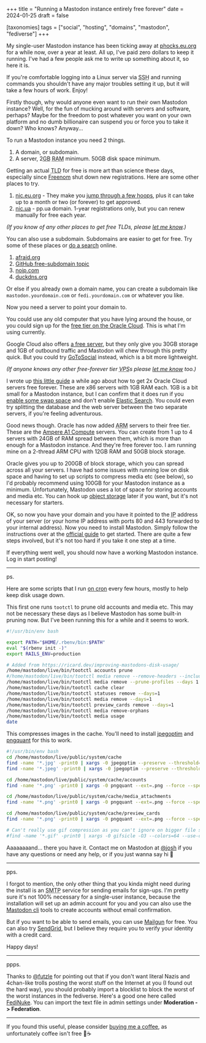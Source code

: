 +++
title = "Running a Mastodon instance entirely free forever"
date = 2024-01-25
draft = false

[taxonomies]
tags = ["social", "hosting", "domains", "mastodon", "fediverse"]
+++

My single-user Mastodon instance has been ticking away at [phocks.eu.org](https://phocks.eu.org/about) for a while now, over a year at least. All up, I've paid zero dollars to keep it running. I've had a few people ask me to write up something about it, so here it is.

If you're comfortable logging into a Linux server via <abbr title="Secure Shell">SSH</abbr> and running commands you shouldn't have any major troubles setting it up, but it will take a few hours of work. Enjoy!

Firstly though, why would anyone even want to run their own Mastodon instance? Well, for the fun of mucking around with servers and software, perhaps? Maybe for the freedom to post whatever you want on your own platform and no dumb billionaire can suspend you or force you to take it down? Who knows? Anyway...

To run a Mastodon instance you need 2 things.

1. A domain, or subdomain.
2. A server, 2<abbr title="gigabytes">GB</abbr> <abbr title="Random Access Memory">RAM</abbr> minimum. 50GB disk space minimum.

Getting an actual <abbr title="Top-level domain">TLD</abbr> for free is more art than science these days, especially since [Freenom](https://www.freenom.com) shut down new registrations. Here are some other places to try.

1. [nic.eu.org](https://nic.eu.org) - They make you [jump through a few hoops](https://forum.infinityfree.com/t/how-to-get-a-free-eu-org-domain/88508), plus it can take up to a month or two (or forever) to get approved.
2. [nic.ua](https://nic.ua/en/domains/.pp.ua) - pp.ua domain. 1-year registrations only, but you can renew manually for free each year.

_(If you know of any other places to get free TLDs, please [let me know](/about).)_

You can also use a subdomain. Subdomains are easier to get for free. Try some of these places or [do a search](https://duckduckgo.com/?q=register+a+free+subdomain+with+dns&t=ffab&ia=web) online.

1. [afraid.org](https://freedns.afraid.org)
2. [GitHub free-subdomain topic](https://github.com/topics/free-subdomain)
3. [noip.com](https://www.noip.com)
4. [duckdns.org](https://www.duckdns.org)

Or else if you already own a domain name, you can create a subdomain like `mastodon.yourdomain.com` or `fedi.yourdomain.com` or whatever you like.

Now you need a server to point your domain to.

You could use any old computer that you have lying around the house, or you could sign up for the [free tier on the Oracle Cloud](https://www.oracle.com/cloud/free/). This is what I'm using currently.

Google Cloud also offers [a free server](https://cloud.google.com/free/docs/free-cloud-features#compute), but they only give you 30GB storage and 1GB of outbound traffic and Mastodon will chew through this pretty quick. But you could try [GoToSocial](https://gotosocial.org/) instead, which is a bit more lightweight.

_(If anyone knows any other free-forever tier <abbr title="Virtual Private Server">VPS</abbr>s please [let me know](/about) too.)_

I wrote up [this little guide](https://phocks.github.io/how-to-get-2x-oracle-cloud-servers-free-forever.html) a while ago about how to get 2x Oracle Cloud servers free forever. These are x86 servers with 1GB RAM each. 1GB is a bit small for a Mastodon instance, but I can confirm that it does run if you [enable some swap space](https://www.digitalocean.com/community/tutorials/how-to-add-swap-space-on-ubuntu-20-04) and don't enable [Elastic Search](https://docs.joinmastodon.org/admin/elasticsearch/). You could even try splitting the database and the web server between the two separate servers, if you're feeling adventurous.

Good news though. Oracle has now added <abbr title="Advanced RISC Machines">ARM</abbr> servers to their free tier. These are the [Ampere A1 Compute](https://www.oracle.com/cloud/compute/arm/) servers. You can create from 1 up to 4 servers with 24GB of RAM spread between them, which is more than enough for a Mastodon instance. And they're free forever too. I am running mine on a 2-thread ARM CPU with 12GB RAM and 50GB block storage.

Oracle gives you up to 200GB of block storage, which you can spread across all your servers. I have had some issues with running low on disk space and having to set up scripts to compress media etc (see below), so I'd probably recommend using 100GB for your Mastodon instance as a minimum. Unfortunately, Mastodon uses a lot of space for storing accounts and media etc. You can hook up [object storage](https://docs.joinmastodon.org/admin/optional/object-storage/) later if you want, but it's not necessary for starters.

OK, so now you have your domain and you have it pointed to the <abbr title="Internet Protocol">IP</abbr> address of your server (or your home IP address with ports 80 and 443 forwarded to your internal address). Now you need to install Mastodon. Simply follow the instructions over at the [official guide](https://docs.joinmastodon.org/user/run-your-own/) to get started. There are quite a few steps involved, but it's not too hard if you take it one step at a time.

If everything went well, you should now have a working Mastodon instance. Log in start posting!

---

ps.

Here are some scripts that I run [on cron](https://askubuntu.com/questions/2368/how-do-i-set-up-a-cron-jobhttps://askubuntu.com/questions/2368/how-do-i-set-up-a-cron-job) every few hours, mostly to help keep disk usage down.

This first one runs `tootctl` to prune old accounts and media etc. This may not be necessary these days as I believe Mastodon has some built-in pruning now. But I've been running this for a while and it seems to work.

```bash
#!/usr/bin/env bash

export PATH="$HOME/.rbenv/bin:$PATH"
eval "$(rbenv init -)"
export RAILS_ENV=production

# Added from https://ricard.dev/improving-mastodons-disk-usage/
/home/mastodon/live/bin/tootctl accounts prune
#/home/mastodon/live/bin/tootctl media remove --remove-headers --include-follows --days 1
/home/mastodon/live/bin/tootctl media remove --prune-profiles --days 1
/home/mastodon/live/bin/tootctl cache clear
/home/mastodon/live/bin/tootctl statuses remove --days=1
/home/mastodon/live/bin/tootctl media remove --days=1
/home/mastodon/live/bin/tootctl preview_cards remove --days=1
/home/mastodon/live/bin/tootctl media remove-orphans
/home/mastodon/live/bin/tootctl media usage
date
```

This compresses images in the cache. You'll need to install [jpegoptim](https://lindevs.com/install-jpegoptim-on-ubuntu/) and [pngquant](https://pngquant.org) for this to work.

```bash
#!/usr/bin/env bash
cd /home/mastodon/live/public/system/cache
find -name '*.jpg' -print0 | xargs -0 jpegoptim --preserve --threshold=1 --max=45
find -name '*.jpeg' -print0 | xargs -0 jpegoptim --preserve --threshold=1 --max=45

cd /home/mastodon/live/public/system/cache/accounts
find -name '*.png' -print0 | xargs -0 pngquant --ext=.png --force --speed 10 --quality 45-50 --skip-if-larger

cd /home/mastodon/live/public/system/cache/media_attachments
find -name '*.png' -print0 | xargs -0 pngquant --ext=.png --force --speed 10 --quality 45-50 --skip-if-larger

cd /home/mastodon/live/public/system/cache/preview_cards
find -name '*.png' -print0 | xargs -0 pngquant --ext=.png --force --speed 10 --quality 45-50 --skip-if-larger

# Can't really use gif compression as you can't ignore on bigger file size etc
#find -name '*.gif' -print0 | xargs -0 gifsicle -O3 --colors=64 --use-col=web --lossy=100 --batch
```

Aaaaaaaand... there you have it. Contact me on Mastodon at [@josh](https://phocks.eu.org/@josh) if you have any questions or need any help, or if you just wanna say hi 👋

---

pps.

I forgot to mention, the only other thing that you kinda might need during the install is an <abbr title="Simple Mail Transfer Protocol">SMTP</abbr> service for sending emails for sign-ups. I'm pretty sure it's not 100% necessary for a single-user instance, because the installation will set up an admin account for you and you can also use the [Mastodon cli](https://docs.joinmastodon.org/admin/tootctl/) tools to create accounts without email confirmation.

But if you want to be able to send emails, you can use [Mailgun](https://www.mailgun.com) for free. You can also try [SendGrid](https://sendgrid.com), but I believe they require you to verify your identity with a credit card.

Happy days!

---

ppps.

Thanks to [@futzle](https://old.mermaid.town/@futzle/111816078208038636) for pointing out that if you don't want literal Nazis and 4chan-like trolls posting the worst stuff on the Internet at you (I found out the hard way), you should probably import a blocklist to block the worst of the worst instances in the fediverse. Here's a good one here called [FediNuke](https://seirdy.one/posts/2023/05/02/fediverse-blocklists/). You can import the text file in admin settings under **Moderation -> Federation**.

---

If you found this useful, please consider [buying me a coffee](https://ko-fi.com/phocks), as unfortunately coffee isn't free 🥲☕
